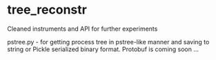 # tree_reconstr
Cleaned instruments and API for further experiments


pstree.py - for getting process tree in pstree-like manner and saving to string or Pickle serialized binary format.
Protobuf is coming soon ...
